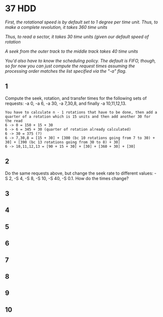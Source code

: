 # 37 HDD

_First, the rotational speed is by default set to 1 degree per time unit. Thus, to make a complete revolution, it takes 360 time units_

_Thus, to read a sector, it takes 30 time units (given our default speed of rotation_

_A seek from the outer track to the middle track takes 40 time units_

_You'd also have to know the scheduling policy. The default is FIFO, though, so for now you can just compute the request times assuming the processing order matches the list specified via the "-a" flag._

## 1

Compute the seek, rotation, and transfer times for the following sets of requests: -a 0, -a 6, -a 30, -a 7,30,8, and finally -a 10,11,12,13.


~~~
You have to calculate n - 1 rotations that have to be done, then add a quarter of a rotation which is 15 units and then add another 30 for the read
6 -> 0 = 150 + 15 + 30
6 -> 6 = 345 + 30 (quarter of rotation already calculated)
6 -> 30 = 375 (?)
6 -> 7,30,8 = [15 + 30] + [300 (bc 10 rotations going from 7 to 30) + 30] + [390 (bc 13 rotations going from 30 to 8) + 30]
6 -> 10,11,12,13 = [90 + 15 + 30] + [30] + [360 + 30] + [30]
~~~

## 2

Do the same requests above, but change the seek rate to different values: 
-S 2, -S 4, -S 8, -S 10, -S 40, -S 0.1. How do the times change?



## 3
## 4
## 5
## 6
## 7
## 8
## 9
## 10